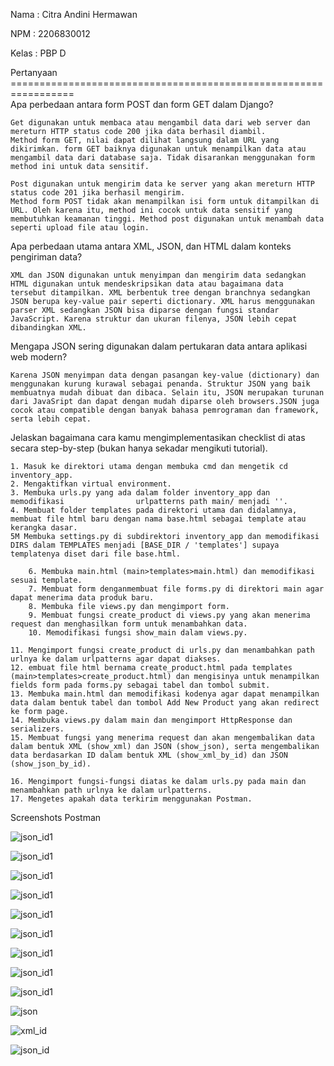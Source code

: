 Nama        : Citra Andini Hermawan

NPM         : 2206830012

Kelas       : PBP D

Pertanyaan =================================================================\
Apa perbedaan antara form POST dan form GET dalam Django?

    Get digunakan untuk membaca atau mengambil data dari web server dan 
    mereturn HTTP status code 200 jika data berhasil diambil.
    Method form GET, nilai dapat dilihat langsung dalam URL yang dikirimkan. form GET baiknya digunakan untuk menampilkan data atau mengambil data dari database saja. Tidak disarankan menggunakan form method ini untuk data sensitif.
    
    Post digunakan untuk mengirim data ke server yang akan mereturn HTTP
    status code 201 jika berhasil mengirim.
    Method form POST tidak akan menampilkan isi form untuk ditampilkan di URL. Oleh karena itu, method ini cocok untuk data sensitif yang membutuhkan keamanan tinggi. Method post digunakan untuk menambah data seperti upload file atau login.

Apa perbedaan utama antara XML, JSON, dan HTML dalam konteks pengiriman data?
    
    XML dan JSON digunakan untuk menyimpan dan mengirim data sedangkan 
    HTML digunakan untuk mendeskripsikan data atau bagaimana data 
    tersebut ditampilkan. XML berbentuk tree dengan branchnya sedangkan JSON berupa key-value pair seperti dictionary. XML harus menggunakan parser XML sedangkan JSON bisa diparse dengan fungsi standar JavaScript. Karena struktur dan ukuran filenya, JSON lebih cepat dibandingkan XML.

Mengapa JSON sering digunakan dalam pertukaran data antara aplikasi web modern?
    
    Karena JSON menyimpan data dengan pasangan key-value (dictionary) dan 
    menggunakan kurung kurawal sebagai penanda. Struktur JSON yang baik 
    membuatnya mudah dibuat dan dibaca. Selain itu, JSON merupakan turunan
    dari JavaSript dan dapat dengan mudah diparse oleh browsers.JSON juga
    cocok atau compatible dengan banyak bahasa pemrograman dan framework,
    serta lebih cepat.

Jelaskan bagaimana cara kamu mengimplementasikan checklist di atas secara step-by-step (bukan hanya sekadar mengikuti tutorial).
    
    1. Masuk ke direktori utama dengan membuka cmd dan mengetik cd inventory_app.
    2. Mengaktifkan virtual environment.
    3. Membuka urls.py yang ada dalam folder inventory_app dan memodifikasi                urlpatterns path main/ menjadi ''.
    4. Membuat folder templates pada direktori utama dan didalamnya, membuat file html baru dengan nama base.html sebagai template atau kerangka dasar.
    5M Membuka settings.py di subdirektori inventory_app dan memodifikasi DIRS dalam TEMPLATES menjadi [BASE_DIR / 'templates'] supaya templatenya diset dari file base.html.

        6. Membuka main.html (main>templates>main.html) dan memodifikasi sesuai template.
        7. Membuat form denganmembuat file forms.py di direktori main agar dapat menerima data produk baru.
        8. Membuka file views.py dan mengimport form.
        9. Membuat fungsi create_product di views.py yang akan menerima request dan menghasilkan form untuk menambahkan data.
        10. Memodifikasi fungsi show_main dalam views.py.

    11. Mengimport fungsi create_product di urls.py dan menambahkan path urlnya ke dalam urlpatterns agar dapat diakses.
    12. embuat file html bernama create_product.html pada templates (main>templates>create_product.html) dan mengisinya untuk menampilkan fields form pada forms.py sebagai tabel dan tombol submit.
    13. Membuka main.html dan memodifikasi kodenya agar dapat menampilkan data dalam bentuk tabel dan tombol Add New Product yang akan redirect ke form page.
    14. Membuka views.py dalam main dan mengimport HttpResponse dan serializers.
    15. Membuat fungsi yang menerima request dan akan mengembalikan data dalam bentuk XML (show_xml) dan JSON (show_json), serta mengembalikan data berdasarkan ID dalam bentuk XML (show_xml_by_id) dan JSON (show_json_by_id).

    16. Mengimport fungsi-fungsi diatas ke dalam urls.py pada main dan menambahkan path urlnya ke dalam urlpatterns.
    17. Mengetes apakah data terkirim menggunakan Postman.

Screenshots Postman

![json_id1]([url=https://postimg.cc/KRJd0TzT][img]https://i.postimg.cc/KRJd0TzT/Screenshot-693.png[/img][/url])

![json_id1]([url=https://postimg.cc/6y9kVc9w][img]https://i.postimg.cc/6y9kVc9w/Screenshot-694.png[/img][/url])

![json_id1]([url=https://postimg.cc/BjbRkvLV][img]https://i.postimg.cc/BjbRkvLV/Screenshot-695.png[/img][/url])

![json_id1]([url=https://postimg.cc/K1WC2ytv][img]https://i.postimg.cc/K1WC2ytv/Screenshot-696.png[/img][/url])

![json_id1]([url=https://postimg.cc/pyYNn4Mq][img]https://i.postimg.cc/pyYNn4Mq/Screenshot-697.png[/img][/url])

![json_id1]([url=https://postimg.cc/MnhxYBPD][img]https://i.postimg.cc/MnhxYBPD/Screenshot-698.png[/img][/url])

![json_id1]([url=https://postimg.cc/Yv4MgR30][img]https://i.postimg.cc/Yv4MgR30/Screenshot-699.png[/img][/url])

![json_id1]([url=https://postimg.cc/jL3RLmyB][img]https://i.postimg.cc/jL3RLmyB/Screenshot-700.png[/img][/url])

![json_id1]([url=https://postimg.cc/w3Vqd7Mq][img]https://i.postimg.cc/w3Vqd7Mq/Screenshot-701.png[/img][/url])

![json]([url=https://postimg.cc/7fZxPwJg][img]https://i.postimg.cc/7fZxPwJg/Screenshot-702.png[/img][/url])

![xml_id]([url=https://postimg.cc/4nZfMzJ2][img]https://i.postimg.cc/4nZfMzJ2/Screenshot-703.png[/img][/url])

![json_id]([url=https://postimg.cc/N98gF0xx][img]https://i.postimg.cc/N98gF0xx/Screenshot-704.png[/img][/url])

